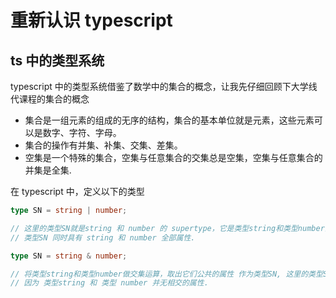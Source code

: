 # 重新认识 typescript

## ts 中的类型系统

typescript 中的类型系统借鉴了数学中的集合的概念，让我先仔细回顾下大学线代课程的集合的概念

-  集合是一组元素的组成的无序的结构，集合的基本单位就是元素，这些元素可以是数字、字符、字母。
-  集合的操作有并集、补集、交集、差集。
-  空集是一个特殊的集合，空集与任意集合的交集总是空集，空集与任意集合的并集是全集.

在 typescript 中，定义以下的类型

```ts
type SN = string | number;

// 这里的类型SN就是string 和 number 的 supertype，它是类型string和类型number的并集.
// 类型SN 同时具有 string 和 number 全部属性.
```

```ts
type SN = string & number;

// 将类型string和类型number做交集运算，取出它们公共的属性 作为类型SN, 这里的类型SN得到的其实是一个never类型
// 因为 类型string 和 类型 number 并无相交的属性.
```
